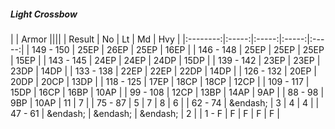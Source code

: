 ##### Light Crossbow

|      | Armor ||||
| Result | No | Lt | Md | Hvy |
|:--------:|:-----:|:-----:|:-----:|:-----:|
| 149 - 150 | 25EP | 26EP | 25EP | 16EP |
| 146 - 148 | 25EP | 25EP | 25EP | 15EP |
| 143 - 145 | 24EP | 24EP | 24DP | 15DP |
| 139 - 142 | 23EP | 23EP | 23DP | 14DP |
| 133 - 138 | 22EP | 22EP | 22DP | 14DP |
| 126 - 132 | 20EP | 20DP | 20CP | 13DP |
| 118 - 125 | 17EP | 18CP | 18CP | 12CP |
| 109 - 117 | 15DP | 16CP | 16BP | 10AP |
| 99 - 108 | 12CP | 13BP | 14AP | 9AP |
| 88 - 98 | 9BP | 10AP | 11 | 7 |
| 75 - 87 | 5 | 7 | 8 | 6 |
| 62 - 74 | &endash;  | 3 | 4 | 4 |
| 47 - 61 | &endash;  | &endash;  | &endash;  | 2 |
| 1 - F | F | F | F | F |
